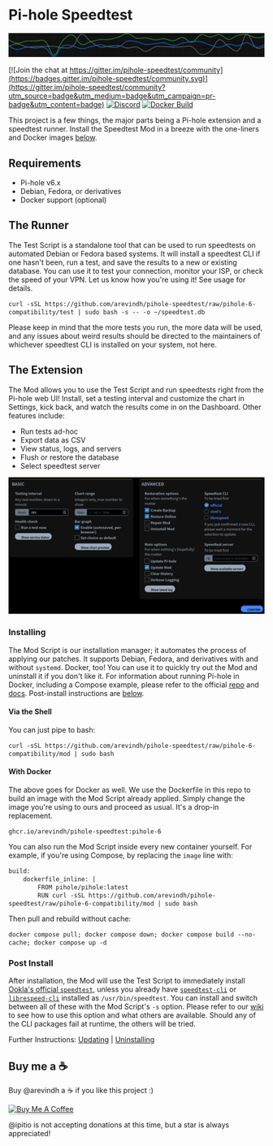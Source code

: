 # Pi-hole Speedtest

![Speedtest Chart](https://raw.githubusercontent.com/arevindh/AdminLTE/master/img/st-chart.png)

[![Join the chat at https://gitter.im/pihole-speedtest/community](https://badges.gitter.im/pihole-speedtest/community.svg)](https://gitter.im/pihole-speedtest/community?utm_source=badge&utm_medium=badge&utm_campaign=pr-badge&utm_content=badge) [![Discord](https://badgen.net/badge/icon/discord?icon=discord&label)](https://discord.gg/TW9TfyM) [![Docker Build](https://github.com/arevindh/pihole-speedtest/actions/workflows/publish.yml/badge.svg)](https://github.com/arevindh/pihole-speedtest/actions/workflows/publish.yml)

This project is a few things, the major parts being a Pi-hole extension and a speedtest runner. Install the Speedtest Mod in a breeze with the one-liners and Docker images [below](https://github.com/arevindh/pihole-speedtest?tab=readme-ov-file#installing).

## Requirements
- Pi-hole v6.x
- Debian, Fedora, or derivatives
- Docker support (optional)

## The Runner

The Test Script is a standalone tool that can be used to run speedtests on automated Debian or Fedora based systems. It will install a speedtest CLI if one hasn't been, run a test, and save the results to a new or existing database. You can use it to test your connection, monitor your ISP, or check the speed of your VPN. Let us know how you're using it! See usage for details.

    curl -sSL https://github.com/arevindh/pihole-speedtest/raw/pihole-6-compatibility/test | sudo bash -s -- -o ~/speedtest.db

Please keep in mind that the more tests you run, the more data will be used, and any issues about weird results should be directed to the maintainers of whichever speedtest CLI is installed on your system, not here.

## The Extension

The Mod allows you to use the Test Script and run speedtests right from the Pi-hole web UI! Install, set a testing interval and customize the chart in Settings, kick back, and watch the results come in on the Dashboard. Other features include:

* Run tests ad-hoc
* Export data as CSV
* View status, logs, and servers
* Flush or restore the database
* Select speedtest server

![Speedtest Settings](https://raw.githubusercontent.com/arevindh/AdminLTE/master/img/st-pref.png)

### Installing

The Mod Script is our installation manager; it automates the process of applying our patches. It supports Debian, Fedora, and derivatives with and without `systemd`. Docker, too! You can use it to quickly try out the Mod and uninstall it if you don't like it. For information about running Pi-hole in Docker, including a Compose example, please refer to the official [repo](https://github.com/pi-hole/docker-pi-hole/) and [docs](https://docs.pi-hole.net/). Post-install instructions are [below](https://github.com/arevindh/pihole-speedtest?tab=readme-ov-file#post-install).

#### Via the Shell

You can just pipe to bash:

    curl -sSL https://github.com/arevindh/pihole-speedtest/raw/pihole-6-compatibility/mod | sudo bash

#### With Docker

The above goes for Docker as well. We use the Dockerfile in this repo to build an image with the Mod Script already applied. Simply change the image you're using to ours and proceed as usual. It's a drop-in replacement.

    ghcr.io/arevindh/pihole-speedtest:pihole-6

You can also run the Mod Script inside every new container yourself. For example, if you're using Compose, by replacing the `image` line with:

    build:
        dockerfile_inline: |
            FROM pihole/pihole:latest
            RUN curl -sSL https://github.com/arevindh/pihole-speedtest/raw/pihole-6-compatibility/mod | sudo bash

Then pull and rebuild without cache:

    docker compose pull; docker compose down; docker compose build --no-cache; docker compose up -d

### Post Install

After installation, the Mod will use the Test Script to immediately install [Ookla's official `speedtest`](https://www.speedtest.net/apps/cli), unless you already have [`speedtest-cli`](https://github.com/sivel/speedtest-cli) or [`librespeed-cli`](https://github.com/librespeed/speedtest-cli) installed as `/usr/bin/speedtest`. You can install and switch between all of these with the Mod Script's `-s` option. Please refer to our [wiki](https://github.com/arevindh/pihole-speedtest/wiki) to see how to use this option and what others are available. Should any of the CLI packages fail at runtime, the others will be tried.

Further Instructions: [Updating](https://github.com/arevindh/pihole-speedtest/wiki/Updating-Speedtest-Mod) | [Uninstalling](https://github.com/arevindh/pihole-speedtest/wiki/Uninstalling-Speedtest-Mod)

## Buy me a ☕️

Buy @arevindh a ☕️ if you like this project :)

<a href="https://www.buymeacoffee.com/itsmesid" target="_blank"><img src="https://www.buymeacoffee.com/assets/img/custom_images/orange_img.png" alt="Buy Me A Coffee" style="height: 41px !important;width: 174px !important;box-shadow: 0px 3px 2px 0px rgba(190, 190, 190, 0.5) !important;-webkit-box-shadow: 0px 3px 2px 0px rgba(190, 190, 190, 0.5) !important;" ></a>

@ipitio is not accepting donations at this time, but a star is always appreciated!
